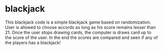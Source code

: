 # blackjack
This blackjack code is a simple blackjack game based on randomization. User is allowed to choose accords as long as his score remains lesser than 21. Once the user stops drawing cards, the computer is draws card up to the score of the user. In the end the scores are compared and seen if any of the players has a blackjack!
